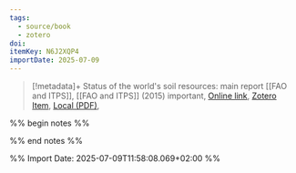```yaml
---
tags:
  - source/book
  - zotero
doi: 
itemKey: N6J2XQP4
importDate: 2025-07-09
---
```

>[!metadata]+
> Status of the world's soil resources: main report
> [[FAO and ITPS]], 
> [[FAO and ITPS]] (2015)
> important, 
> [Online link](), [Zotero Item](zotero://select/library/items/N6J2XQP4), [Local (PDF)](file://C:/Users/aburg/Documents/references/zotero/storage/55828VWJ/2015_Statusworlds.pdf), 

%% begin notes %%

%% end notes %%

%% Import Date: 2025-07-09T11:58:08.069+02:00 %%
